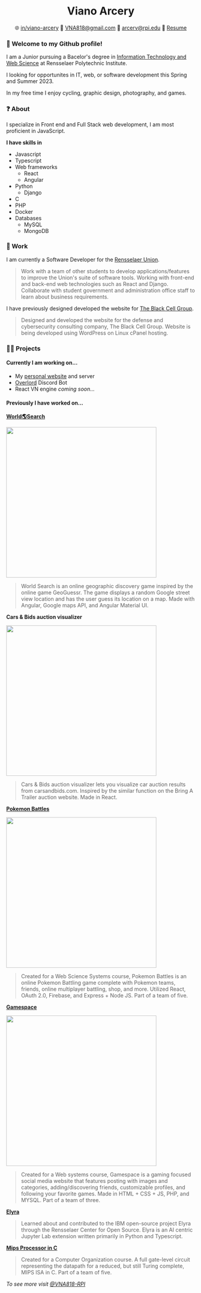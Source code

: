 <h1 align="center">Viano Arcery</h1>

<p align="center">
  🌐 <a href="https://www.linkedin.com/in/viano-arcery/" target="_blank">in/viano-arcery</a>
  📧 <a href="mailto:VNA818@gmail.com" target="_blank">VNA818@gmail.com</a>
  📧 <a href="mailto:arcerv@rpi.edu" target="_blank">arcerv@rpi.edu</a>
  📄 <a href="https://github.com/VNA818/VNA818/blob/main/resume-9-26.pdf" target="_blank">Resume</a>
</p>

### 👋 Welcome to my Github profile!

I am a Junior pursuing a Bacelor's degree in [Information Technology and Web Science](https://science.rpi.edu/itws) at Rensselaer Polytechnic Institute.

I looking for opportunites in IT, web, or software development this Spring and Summer 2023.

In my free time I enjoy cycling, graphic design, photography, and games.

### ❓ About

I specialize in Front end and Full Stack web development, I am most proficient in JavaScript.

**I have skills in**

- Javascript
- Typescript
- Web frameworks
  - React
  - Angular
- Python
  - Django
- C
- PHP
- Docker
- Databases
  - MySQL
  - MongoDB

### 🏢 Work

I am currently a Software Developer for the [Rensselaer Union](https://union.rpi.edu/).

> Work with a team of other students to develop applications/features to improve the
Union's suite of software tools. Working with front-end and back-end web technologies
such as React and Django. Collaborate with student government and administration office 
staff to learn about business requirements.

I have previously designed developed the website for [The Black Cell Group](https://blackcellgroup.com/).

> Designed and developed the website for the defense and cybersecurity consulting 
company, The Black Cell Group. Website is being developed using WordPress on Linux 
cPanel hosting.

### 👨‍💻 Projects

#### Currently I am working on...

- My [personal website](https://vna818.com) and server
- [Overlord](https://github.com/jwgit9/Overlord-Bot) Discord Bot
- React VN engine *coming soon...*

#### Previously I have worked on...

**[World🌎Search](https://github.com/VNA818/world-search)**

<img src="https://user-images.githubusercontent.com/33736970/192666262-b8ec6ac4-dc53-480e-abb5-1114983e98bf.jpeg" width="400">

> World Search is an online geographic discovery game inspired by the online game GeoGuessr. The game displays a random Google street view location and has the user guess its location on a map. Made with Angular, Google maps API, and Angular Material UI.

**Cars & Bids auction visualizer**

<img src="https://user-images.githubusercontent.com/33736970/192667065-d051d697-d3cf-4607-8575-cae153855812.jpeg" width="400">

> Cars & Bids auction visualizer lets you visualize car auction results from carsandbids.com. Inspired by the similar function on the Bring A Trailer auction website. Made in React.

**[Pokemon Battles](https://github.com/KSTVV-WebSci22/Pokemon-Battles)**

<img src="https://user-images.githubusercontent.com/33736970/192667760-386ebd29-c282-47b3-80df-d7943d9a949b.jpg" width="400">

> Created for a Web Science Systems course, Pokemon Battles is an online Pokemon Battling game complete with Pokemon teams, friends, online multiplayer battling, shop, and more. Utilized React, OAuth 2.0, Firebase, and Express + Node JS. Part of a team of five.

**[Gamespace](https://github.com/VNA818-RPI/Gamespace-Copy)**

<img src="https://user-images.githubusercontent.com/33736970/192667004-57847f1e-c8c7-4f61-bc7a-e0a25e267d58.jpeg" width="400">

> Created for a Web systems course, Gamespace is a gaming focused social media website that features posting with images and categories, adding/discovering friends, customizable profiles, and following your favorite games. Made in HTML + CSS + JS, PHP, and MYSQL. Part of a team of three.

**[Elyra](https://github.com/elyra-ai/elyra)**

> Learned about and contributed to the IBM open-source project Elyra through the
Rensselaer Center for Open Source. Elyra is an AI centric Jupyter Lab extension written
primarily in Python and Typescript.

**[Mips Processor in C](https://github.com/Comp-org-group/project)**

> Created for a Computer Organization course. A full gate-level circuit representing the datapath for a reduced, but still Turing complete, MIPS ISA in C. Part of a team of five.

*To see more visit [@VNA818-RPI](https://github.com/VNA818-RPI)*
